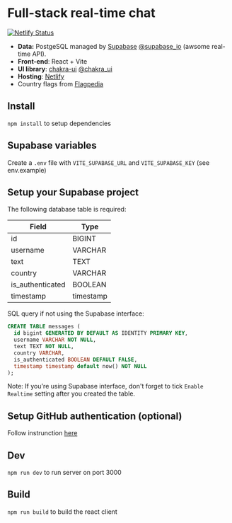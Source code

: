 # Full-stack real-time chat

[![Netlify Status](https://api.netlify.com/api/v1/badges/38b6f457-50d2-42ac-b9a8-9ca962febebd/deploy-status)](https://app.netlify.com/sites/random-chat/deploys)

- **Data:** PostgeSQL managed by [Supabase](https://supabase.io/) [@supabase_io](https://twitter.com/supabase_io) (awsome real-time API).
- **Front-end**: React + Vite
- **UI library**: [chakra-ui](https://chakra-ui.com/) [@chakra_ui](https://twitter.com/chakra_ui)
- **Hosting**: [Netlify](https://www.netlify.com/)
- Country flags from [Flagpedia](https://flagpedia.net)

## Install

`npm install` to setup dependencies

## Supabase variables

Create a `.env` file with `VITE_SUPABASE_URL` and `VITE_SUPABASE_KEY` (see env.example)

## Setup your Supabase project

The following database table is required:

| Field            | Type      |
| ---------------- | --------- |
| id               | BIGINT    |
| username         | VARCHAR   |
| text             | TEXT      |
| country          | VARCHAR   |
| is_authenticated | BOOLEAN   |
| timestamp        | timestamp |

SQL query if not using the Supabase interface:

```sql
CREATE TABLE messages (
  id bigint GENERATED BY DEFAULT AS IDENTITY PRIMARY KEY,
  username VARCHAR NOT NULL,
  text TEXT NOT NULL,
  country VARCHAR,
  is_authenticated BOOLEAN DEFAULT FALSE,
  timestamp timestamp default now() NOT NULL
);
```

Note: If you're using Supabase interface, don't forget to tick `Enable Realtime` setting after you created the table.

## Setup GitHub authentication (optional)

Follow instrunction [here](https://supabase.io/docs/guides/auth/auth-github)

## Dev

`npm run dev` to run server on port 3000

## Build

`npm run build` to build the react client
